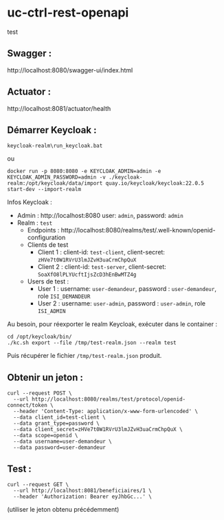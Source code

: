 # uc-ctrl-rest-openapi

test
## Swagger :

http://localhost:8080/swagger-ui/index.html

## Actuator :

http://localhost:8081/actuator/health

## Démarrer Keycloak :
``` 
keycloak-realm\run_keycloak.bat
```

ou

```
docker run -p 8080:8080 -e KEYCLOAK_ADMIN=admin -e KEYCLOAK_ADMIN_PASSWORD=admin -v ./keycloak-realm:/opt/keycloak/data/import quay.io/keycloak/keycloak:22.0.5 start-dev --import-realm
```

Infos Keycloak : 

- Admin : http://localhost:8080 user: `admin`, password: `admin`
- Realm : `test`
  - Endpoints : http://localhost:8080/realms/test/.well-known/openid-configuration
  - Clients de test
    - Client 1 : client-id: `test-client`, client-secret: `zHVe7t0W1RVrU3lmJZvH3uaCrmChpQuX`
    - Client 2 : client-id: `test-server`, client-secret: `SoaXfO8lPLYUcftIjsZcD3hEnBwMTZ4g`
  - Users de test :
    - User 1 : username: `user-demandeur`, password : `user-demandeur`, role `ISI_DEMANDEUR`
    - User 2 : username: `user-admin`, password : `user-admin`, role `ISI_ADMIN`

Au besoin, pour réexporter le realm Keycloak, exécuter dans le container :

```
cd /opt/keycloak/bin/
./kc.sh export --file /tmp/test-realm.json --realm test
```

Puis récupérer le fichier `/tmp/test-realm.json` produit.
##  Obtenir un jeton : 
```
curl --request POST \
  --url http://localhost:8080/realms/test/protocol/openid-connect/token \
  --header 'Content-Type: application/x-www-form-urlencoded' \
  --data client_id=test-client \
  --data grant_type=password \
  --data client_secret=zHVe7t0W1RVrU3lmJZvH3uaCrmChpQuX \
  --data scope=openid \
  --data username=user-demandeur \
  --data password=user-demandeur
```

## Test : 
```
curl --request GET \
  --url http://localhost:8081/beneficiaires/1 \
  --header 'Authorization: Bearer eyJhbGc...' \
```
(utiliser le jeton obtenu précédemment)

